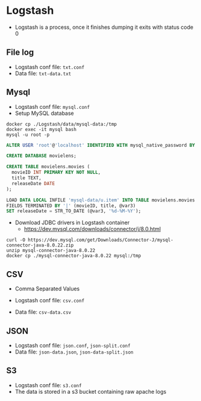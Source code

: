 # Logstash

- Logstash is a process, once it finishes dumping it exits with status code 0

## File log

- Logstash conf file: `txt.conf`
- Data file: `txt-data.txt`

## Mysql

- Logstash conf file: `mysql.conf`
- Setup MySQL database

```shell
docker cp ./Logstash/data/mysql-data:/tmp
docker exec -it mysql bash
mysql -u root -p
```

```sql
ALTER USER 'root'@'localhost' IDENTIFIED WITH mysql_native_password BY '123';

CREATE DATABASE movielens;

CREATE TABLE movielens.movies (
  movieID INT PRIMARY KEY NOT NULL,
  title TEXT,
  releaseDate DATE
);

LOAD DATA LOCAL INFILE 'mysql-data/u.item' INTO TABLE movielens.movies CHARACTER SET latin1
FIELDS TERMINATED BY '|' (movieID, title, @var3)
SET releaseDate = STR_TO_DATE (@var3, '%d-%M-%Y');
```

- Download JDBC drivers in Logstash container
  - <https://dev.mysql.com/downloads/connector/j/8.0.html>

```shell
curl -O https://dev.mysql.com/get/Downloads/Connector-J/mysql-connector-java-8.0.22.zip
unzip mysql-connector-java-8.0.22
docker cp ./mysql-connector-java-8.0.22 mysql:/tmp
```

## CSV

- Comma Separated Values

- Logstash conf file: `csv.conf`
- Data file: `csv-data.csv`

## JSON

- Logstash conf file: `json.conf`, `json-split.conf`
- Data file: `json-data.json`, `json-data-split.json`

## S3

- Logstash conf file: `s3.conf`
- The data is stored in a s3 bucket containing raw apache logs
